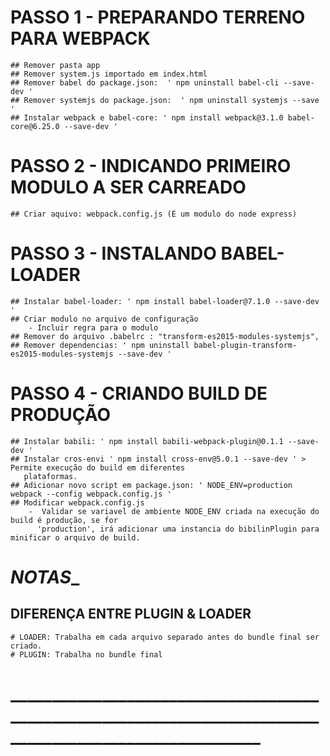 # PASSO 1 - PREPARANDO TERRENO PARA WEBPACK

    ## Remover pasta app
    ## Remover system.js importado em index.html
    ## Remover babel do package.json:  ' npm uninstall babel-cli --save-dev '
    ## Remover systemjs do package.json:  ' npm uninstall systemjs --save '
    ## Instalar webpack e babel-core: ' npm install webpack@3.1.0 babel-core@6.25.0 --save-dev '

# PASSO 2 - INDICANDO PRIMEIRO MODULO A SER CARREADO
    ## Criar aquivo: webpack.config.js (É um modulo do node express)

# PASSO 3 - INSTALANDO BABEL-LOADER
    ## Instalar babel-loader: ' npm install babel-loader@7.1.0 --save-dev '
    ## Criar modulo no arquivo de configuração 
        - Incluir regra para o modulo
    ## Remover do arquivo .babelrc : "transform-es2015-modules-systemjs",
    ## Remover dependencias: ' npm uninstall babel-plugin-transform-es2015-modules-systemjs --save-dev '

# PASSO 4 - CRIANDO BUILD DE PRODUÇÃO
    ## Instalar babili: ' npm install babili-webpack-plugin@0.1.1 --save-dev '
    ## Instalar cros-envi ' npm install cross-env@5.0.1 --save-dev ' > Permite execução do build em diferentes
       plataformas.
    ## Adicionar novo script em package.json: ' NODE_ENV=production webpack --config webpack.config.js '
    ## Modificar webpack.config.js
        -  Validar se variavel de ambiente NODE_ENV criada na execução do build é produção, se for 
          'production', irá adicionar uma instancia do bibilinPlugin para minificar o arquivo de build.


# _________________________________________________NOTAS__________________________________________________ #

## DIFERENÇA ENTRE PLUGIN & LOADER
    # LOADER: Trabalha em cada arquivo separado antes do bundle final ser criado.
    # PLUGIN: Trabalha no bundle final

# ________________________________________________________________________________________________________ #


    
